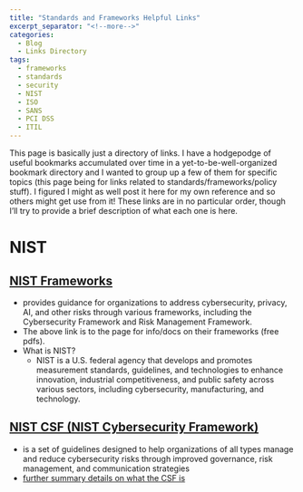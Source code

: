 ```yaml
---
title: "Standards and Frameworks Helpful Links"
excerpt_separator: "<!--more-->"
categories:
  - Blog
  - Links Directory
tags:
  - frameworks
  - standards
  - security
  - NIST
  - ISO
  - SANS
  - PCI DSS
  - ITIL
---
```


This page is basically just a directory of links.<!--more--> I have a hodgepodge of useful bookmarks accumulated over time in a yet-to-be-well-organized bookmark directory and I wanted to group up a few of them for specific topics (this page being for links related to standards/frameworks/policy stuff). I figured I might as well post it here for my own reference and so others might get use from it! These links are in no particular order, though I’ll try to provide a brief description of what each one is here.


# NIST

## [NIST Frameworks](https://www.nist.gov/frameworks)
* provides guidance for organizations to address cybersecurity, privacy, AI, and other risks through various frameworks, including the Cybersecurity Framework and Risk Management Framework.
* The above link is to the page for info/docs on their frameworks (free pdfs).
* What is NIST?
    * NIST is a U.S. federal agency that develops and promotes measurement standards, guidelines, and technologies to enhance innovation, industrial competitiveness, and public safety across various sectors, including cybersecurity, manufacturing, and technology.

## [NIST CSF (NIST Cybersecurity Framework)](https://nvlpubs.nist.gov/nistpubs/CSWP/NIST.CSWP.29.pdf)
* is a set of guidelines designed to help organizations of all types manage and reduce cybersecurity risks through improved governance, risk management, and communication strategies
* [further summary details on what the CSF is](https://www.connectwise.com/cybersecurity-center/glossary/nist-cybersecurity-framework)
